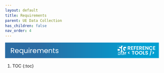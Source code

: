 ```yaml
---
layout: default
title: Requirements
parent: UE Data Collection
has_children: false
nav_order: 4
---
```

<img src="../../assets/images/Banner_Requirements.png" /> 

1. TOC
{:toc}
